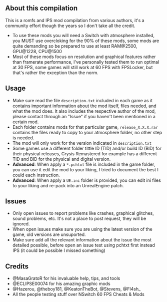 ## About this compilation

This is a romfs and IPS mod compilation from various authors, it's a community effort though the years so I don't take all the credit.
* To use these mods you will need a Switch with atmosphere installed, you MUST use overcloking for the 90% of these mods, some mods are quite demanding so be prepared to use at least RAM@2500, GPU@1228, CPU@1500
* Most of these mods focus on resolution and graphical features rather than framerate performance, I've personally tested them to run optimal at 30 FPS, some games will still work at 60 FPS with FPSLocker, but that's rather the exception than the norm.

## Usage

* Make sure read the file `description.txt` included in each game as it contains important information about the mod itself, files needed, and what the mod does. It also includes the respective author of the mod, please contact through an "Issue" if you haven't been mentioned in a certain mod.
* Each folder contains mods for that particular game, `release_X.X.X.rar` contains the files ready to copy to your atmosphere folder, no other step is needed.
* The mod will only work for the version indicated in `description.txt`
* Some games use a different folder tittle ID (TID) and/or build ID (BID) for their physical releases, Crysis Remastered for example has a different TID and BID for the physical and digital version.
* **Advanced**: When apply a `*.pchtxt` file is included in the game folder, you can use it edit the mod to your liking, I tried to document the best I could each instruction.
* **Advanced**: When apply a `UE.ini` folder is provided, you can edit ini files to your liking and re-pack into an UnrealEngine patch. 

## Issues

* Only open issues to report problems like crashes, graphical glitches, sound problems, etc. It's not a place to post request, they will be ignored.
* When open issues make sure you are using the latest version of the game, old versions are unsuported.
* Make sure add all the relevant information about the issue the most detailed possible, before open an issue test using pchtxt first instead IPS (it could be possible I missed something)

## Credits
- @MasaGratoR for his invaluable help, tips, and tools
- @ECLIPSE00074 for his amazing graphic mods
- @Hazerou, @theboy181, @KeatonTheBot, @Stevens, @Fl4sh_
- All the people testing stuff over NSwitch 60 FPS Cheats & Mods
